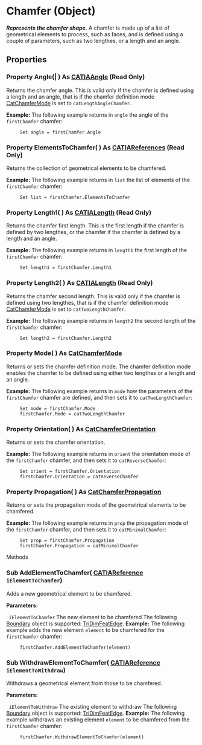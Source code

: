 # Chamfer (Object)

**_Represents the chamfer shape._**
A chamfer is made up of a list of geometrical elements to process, such as faces, and is defined using a couple of parameters, such as two lengthes, or a length and an angle.

## Properties

### Property **Angle**(| ) As [CATIAAngle](../KnowledgeInterfaces/interface_Angle_5497.md) (Read Only)

   Returns the chamfer angle. This is valid only if the chamfer is defined using a length and an angle, that is if the chamfer definition mode [CatChamferMode](../PartInterfaces/enum_CatChamferMode_40082.md) is set to `catLengthAngleChamfer`.

**Example:**     The following example returns in `angle` the angle of the `firstChamfer` chamfer:

```VBScript
     Set angle = firstChamfer.Angle

```

### Property **ElementsToChamfer**( ) As [CATIAReferences](../InfInterfaces/interface_References_21842.md) (Read Only)

   Returns the collection of geometrical elements to be chamfered.

**Example:**     The following example returns in `list` the list of elements of the `firstChamfer` chamfer:

```VBScript
     Set list = firstChamfer.ElementsToChamfer

```

### Property **Length1**( ) As [CATIALength](../KnowledgeInterfaces/interface_Length_8108.md) (Read Only)

   Returns the chamfer first length. This is the first length if the chamfer is defined by two lengthes, or the chamfer if the chamfer is defined by a length and an angle.

**Example:**     The following example returns in `length1` the first length of the `firstChamfer` chamfer:

```VBScript
     Set length1 = firstChamfer.Length1

```

### Property **Length2**( ) As [CATIALength](../KnowledgeInterfaces/interface_Length_8108.md) (Read Only)

   Returns the chamfer second length. This is valid only if the chamfer is defined using two lengthes, that is if the chamfer definition mode [CatChamferMode](../PartInterfaces/enum_CatChamferMode_40082.md) is set to `catTwoLengthChamfer`.

**Example:**     The following example returns in `length2` the second length of the `firstChamfer` chamfer:

```VBScript
     Set length2 = firstChamfer.Length2

```

### Property **Mode**( ) As [CatChamferMode](../PartInterfaces/enum_CatChamferMode_40082.md)

   Returns or sets the chamfer definition mode. The chamfer definition mode enables the chamfer to be defined using either two lengthes or a length and an angle.

**Example:**     The following example returns in `mode` how the parameters of the `firstChamfer` chamfer are defined, and then sets it to `catTwoLengthChamfer`:

```VBScript
     Set mode = firstChamfer.Mode
     firstChamfer.Mode = catTwoLengthChamfer

```

### Property **Orientation**( ) As [CatChamferOrientation](../PartInterfaces/enum_CatChamferOrientation_93680.md)

   Returns or sets the chamfer orientation.

**Example:**     The following example returns in `orient` the orientation mode of the `firstChamfer` chamfer, and then sets it to `catReverseChamfer`:

```VBScript
     Set orient = firstChamfer.Orientation
     firstChamfer.Orientation = catReverseChamfer

```

### Property **Propagation**( ) As [CatChamferPropagation](../PartInterfaces/enum_CatChamferPropagation_93192.md)

   Returns or sets the propagation mode of the geometrical elements to be chamfered.

**Example:**     The following example returns in `prop` the propagation mode of the `firstChamfer` chamfer, and then sets it to `catMinimalChamfer`:

```VBScript
     Set prop = firstChamfer.Propagation
     firstChamfer.Propagation = catMinimalChamfer

```

Methods

### Sub **AddElementToChamfer**( [CATIAReference](../InfInterfaces/interface_Reference_17481.md)  `iElementToChamfer`)

   Adds a new geometrical element to be chamfered.

**Parameters:**

` iElementToChamfer`      The new element to be chamfered
The following
[Boundary](../MecModInterfaces/interface_Boundary_14542.md) object is supported: [TriDimFeatEdge](../MecModInterfaces/interface_TriDimFeatEdge_39030.md).  **Example:**     The following example adds the new element `element` to be chamfered for the `firstChamfer` chamfer:

```VBScript
     firstChamfer.AddElementToChamfer(element)

```

### Sub **WithdrawElementToChamfer**( [CATIAReference](../InfInterfaces/interface_Reference_17481.md)  `iElementToWithdraw`)

   Withdraws a geometrical element from those to be chamfered.

**Parameters:**

` iElementToWithdraw`      The existing element to withdraw
The following
[Boundary](../MecModInterfaces/interface_Boundary_14542.md) object is supported: [TriDimFeatEdge](../MecModInterfaces/interface_TriDimFeatEdge_39030.md).  **Example:**     The following example withdraws an existing element `element` to be chamfered from the `firstChamfer` chamfer:

```VBScript
     firstChamfer.WithdrawElementToChamfer(element)

```